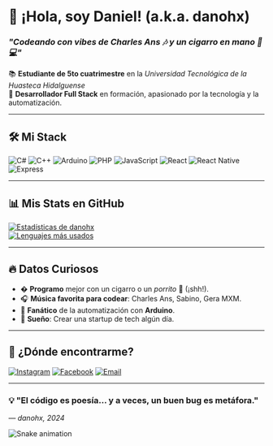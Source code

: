 # 👋 ¡Hola, soy Daniel! (a.k.a. danohx)  
### *"Codeando con vibes de Charles Ans 🎶 y un cigarro en mano 🚬💻"*  

📚 **Estudiante de 5to cuatrimestre** en la *Universidad Tecnológica de la Huasteca Hidalguense*  
🚀 **Desarrollador Full Stack** en formación, apasionado por la tecnología y la automatización.  

---

## 🛠️ **Mi Stack**  
![C#](https://img.shields.io/badge/C%23-239120?style=for-the-badge&logo=c-sharp&logoColor=white)
![C++](https://img.shields.io/badge/C%2B%2B-00599C?style=for-the-badge&logo=c%2B%2B&logoColor=white)
![Arduino](https://img.shields.io/badge/Arduino-00979D?style=for-the-badge&logo=arduino&logoColor=white)
![PHP](https://img.shields.io/badge/PHP-777BB4?style=for-the-badge&logo=php&logoColor=white)
![JavaScript](https://img.shields.io/badge/JavaScript-F7DF1E?style=for-the-badge&logo=javascript&logoColor=black)
![React](https://img.shields.io/badge/React-61DAFB?style=for-the-badge&logo=react&logoColor=black)
![React Native](https://img.shields.io/badge/React_Native-61DAFB?style=for-the-badge&logo=react&logoColor=black)
![Express](https://img.shields.io/badge/Express-000000?style=for-the-badge&logo=express&logoColor=white)

---

## 📊 **Mis Stats en GitHub**  
[![Estadísticas de danohx](https://github-readme-stats.vercel.app/api?username=danohx&show_icons=true&theme=radical)](https://github.com/danohx)  
[![Lenguajes más usados](https://github-readme-stats.vercel.app/api/top-langs/?username=danohx&layout=compact&theme=radical)](https://github.com/danohx)  

---

## 🔥 **Datos Curiosos**  
- � **Programo** mejor con un cigarro o un *porrito* 🤫 (¡shh!).  
- 🎧 **Música favorita para codear**: Charles Ans, Sabino, Gera MXM.  
- 🤖 **Fanático** de la automatización con **Arduino**.  
- 📡 **Sueño**: Crear una startup de tech algún día.  

---

## 📍 **¿Dónde encontrarme?**  
[![Instagram](https://img.shields.io/badge/Instagram-E4405F?style=for-the-badge&logo=instagram&logoColor=white)](https://www.instagram.com/dantohltz/)
[![Facebook](https://img.shields.io/badge/Facebook-1877F2?style=for-the-badge&logo=facebook&logoColor=white)](https://www.facebook.com/profile.php?id=100035219543206)
[![Email](https://img.shields.io/badge/Gmail-D14836?style=for-the-badge&logo=gmail&logoColor=white)](mailto:dt094250@gmail.com)

---

### 💡 **"El código es poesía... y a veces, un buen bug es metáfora."**  
*— danohx, 2024*  

![Snake animation](https://github.com/danohx/danohx/blob/output/github-contribution-grid-snake.svg)
